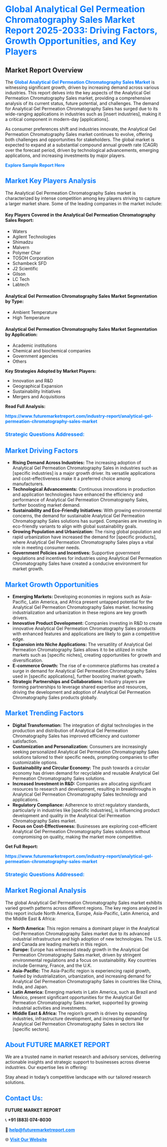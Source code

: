 <h1 style="color: #007BFF;">Global Analytical Gel Permeation Chromatography Sales Market Report 2025-2033: Driving Factors, Growth Opportunities, and Key Players</h1>

<section id="overview">
<h2>Market Report Overview</h2>
<p>The <a href="https://www.futuremarketreport.com/industry-report/analytical-gel-permeation-chromatography-sales-market" style="color: #007BFF; text-decoration: none;"><strong>Global Analytical Gel Permeation Chromatography Sales Market</strong></a> is witnessing significant growth, driven by increasing demand across various industries. This report delves into the key aspects of the Analytical Gel Permeation Chromatography Sales market, providing a comprehensive analysis of its current status, future potential, and challenges. The demand for Analytical Gel Permeation Chromatography Sales has surged due to its wide-ranging applications in industries such as [insert industries], making it a critical component in modern-day [applications].</p>
<p>As consumer preferences shift and industries innovate, the Analytical Gel Permeation Chromatography Sales market continues to evolve, offering both challenges and opportunities for stakeholders. The global market is expected to expand at a substantial compound annual growth rate (CAGR) over the forecast period, driven by technological advancements, emerging applications, and increasing investments by major players.</p>
</section>

<section id="overview">
<p><a href="https://www.futuremarketreport.com/request-sample/reportId=108706" style="color: #007BFF; text-decoration: none;"><strong>Explore Sample Report Here</strong></a></p>
</section>

<section id="key-players">
<h2 style="color: #007BFF;">Market Key Players Analysis</h2>
<p>The Analytical Gel Permeation Chromatography Sales market is characterized by intense competition among key players striving to capture a larger market share. Some of the leading companies in the market include:</p>
<h4>Key Players Covered in the Analytical Gel Permeation Chromatography Sales Report:</h4>
<ul><li>Waters</li><li>Agilent Technologies</li><li>Shimadzu</li><li>Malvern</li><li>Polymer Char</li><li>TOSOH Corporation</li><li>Schambeck SFD</li><li>J2 Scientific</li><li>Gilson</li><li>LC Tech</li><li>Labtech</li></ul>
<h4>Analytical Gel Permeation Chromatography Sales Market Segmentation by Type:</h4>
<ul><li>Ambient Temperature</li><li>High Temperature</li></ul>

<h4>Analytical Gel Permeation Chromatography Sales Market Segmentation by Application:</h4>
<ul><li>Academic institutions</li><li>Chemical and biochemical companies</li><li>Government agencies</li><li>Others</li></ul>
<p><strong>Key Strategies Adopted by Market Players:</strong></p>
<ul>
<li>Innovation and R&D</li>
<li>Geographical Expansion</li>
<li>Sustainability Initiatives</li>
<li>Mergers and Acquisitions</li>
</ul>
</section>

<section>
<p><strong>Read Full Analysis: </strong></p><a href="https://www.futuremarketreport.com/industry-report/analytical-gel-permeation-chromatography-sales-market" style="color: #007BFF; text-decoration: none;"><strong>https://www.futuremarketreport.com/industry-report/analytical-gel-permeation-chromatography-sales-market</strong></a>
<h3 style="color: #007BFF;">Strategic Questions Addressed:</h3>
</section>

<section id="driving-factors">
<h2 style="color: #007BFF;">Market Driving Factors</h2>
<ul>
<li><strong>Rising Demand Across Industries:</strong> The increasing adoption of Analytical Gel Permeation Chromatography Sales in industries such as [specific industries] is a major growth driver. Its versatile applications and cost-effectiveness make it a preferred choice among manufacturers.</li>
<li><strong>Technological Advancements:</strong> Continuous innovations in production and application technologies have enhanced the efficiency and performance of Analytical Gel Permeation Chromatography Sales, further boosting market demand.</li>
<li><strong>Sustainability and Eco-Friendly Initiatives:</strong> With growing environmental concerns, the demand for sustainable Analytical Gel Permeation Chromatography Sales solutions has surged. Companies are investing in eco-friendly variants to align with global sustainability goals.</li>
<li><strong>Growing Population and Urbanization:</strong> The rising global population and rapid urbanization have increased the demand for [specific products], where Analytical Gel Permeation Chromatography Sales plays a vital role in meeting consumer needs.</li>
<li><strong>Government Policies and Incentives:</strong> Supportive government regulations and incentives for industries using Analytical Gel Permeation Chromatography Sales have created a conducive environment for market growth.</li>
</ul>
</section>

<section id="growth-opportunities">
<h2 style="color: #007BFF;">Market Growth Opportunities</h2>
<ul>
<li><strong>Emerging Markets:</strong> Developing economies in regions such as Asia-Pacific, Latin America, and Africa present untapped potential for the Analytical Gel Permeation Chromatography Sales market. Increasing industrialization and urbanization in these regions are key growth drivers.</li>
<li><strong>Innovative Product Development:</strong> Companies investing in R&D to create innovative Analytical Gel Permeation Chromatography Sales products with enhanced features and applications are likely to gain a competitive edge.</li>
<li><strong>Expansion into Niche Applications:</strong> The versatility of Analytical Gel Permeation Chromatography Sales allows it to be utilized in niche markets such as [specific niches], creating opportunities for growth and diversification.</li>
<li><strong>E-commerce Growth:</strong> The rise of e-commerce platforms has created a surge in demand for Analytical Gel Permeation Chromatography Sales used in [specific applications], further boosting market growth.</li>
<li><strong>Strategic Partnerships and Collaborations:</strong> Industry players are forming partnerships to leverage shared expertise and resources, driving the development and adoption of Analytical Gel Permeation Chromatography Sales products globally.</li>
</ul>
</section>

<section id="trending-factors">
<h2 style="color: #007BFF;">Market Trending Factors</h2>
<ul>
<li><strong>Digital Transformation:</strong> The integration of digital technologies in the production and distribution of Analytical Gel Permeation Chromatography Sales has improved efficiency and customer satisfaction.</li>
<li><strong>Customization and Personalization:</strong> Consumers are increasingly seeking personalized Analytical Gel Permeation Chromatography Sales solutions tailored to their specific needs, prompting companies to offer customizable options.</li>
<li><strong>Sustainability and Circular Economy:</strong> The push towards a circular economy has driven demand for recyclable and reusable Analytical Gel Permeation Chromatography Sales solutions.</li>
<li><strong>Increased Investment in R&D:</strong> Companies are allocating significant resources to research and development, resulting in breakthroughs in Analytical Gel Permeation Chromatography Sales technology and applications.</li>
<li><strong>Regulatory Compliance:</strong> Adherence to strict regulatory standards, particularly in industries like [specific industries], is influencing product development and quality in the Analytical Gel Permeation Chromatography Sales market.</li>
<li><strong>Focus on Cost-Effectiveness:</strong> Businesses are exploring cost-efficient Analytical Gel Permeation Chromatography Sales solutions without compromising on quality, making the market more competitive.</li>
</ul>
</section>

<section>
<p><strong>Get Full Report: </strong></p><a href="https://www.futuremarketreport.com/industry-report/analytical-gel-permeation-chromatography-sales-market" style="color: #007BFF; text-decoration: none;"><strong>https://www.futuremarketreport.com/industry-report/analytical-gel-permeation-chromatography-sales-market</strong></a>
<h3 style="color: #007BFF;">Strategic Questions Addressed:</h3>
</section>


<section id="regional-analysis">
<h2 style="color: #007BFF;">Market Regional Analysis</h2>
<p>The global Analytical Gel Permeation Chromatography Sales market exhibits varied growth patterns across different regions. The key regions analyzed in this report include North America, Europe, Asia-Pacific, Latin America, and the Middle East & Africa:</p>
<ul>
<li><strong>North America:</strong> This region remains a dominant player in the Analytical Gel Permeation Chromatography Sales market due to its advanced industrial infrastructure and high adoption of new technologies. The U.S. and Canada are leading markets in this region.</li>
<li><strong>Europe:</strong> Europe has witnessed steady growth in the Analytical Gel Permeation Chromatography Sales market, driven by stringent environmental regulations and a focus on sustainability. Key countries include Germany, France, and the U.K.</li>
<li><strong>Asia-Pacific:</strong> The Asia-Pacific region is experiencing rapid growth, fueled by industrialization, urbanization, and increasing demand for Analytical Gel Permeation Chromatography Sales in countries like China, India, and Japan.</li>
<li><strong>Latin America:</strong> Emerging markets in Latin America, such as Brazil and Mexico, present significant opportunities for the Analytical Gel Permeation Chromatography Sales market, supported by growing industrial activities and investments.</li>
<li><strong>Middle East & Africa:</strong> The region’s growth is driven by expanding industries, infrastructure development, and increasing demand for Analytical Gel Permeation Chromatography Sales in sectors like [specific sectors].</li>
</ul>
</section>

<footer>
<h2 style="color: #007BFF;">About FUTURE MARKET REPORT</h2>
<p>We are a trusted name in market research and advisory services, delivering actionable insights and strategic support to businesses across diverse industries. Our expertise lies in offering:</p>

<p>Stay ahead in today’s competitive landscape with our tailored research solutions.</p>

<h2 style="color: #007BFF;">Contact Us:</h2>
<p><strong>FUTURE MARKET REPORT</strong></p>
<p>📞 <strong>+91 (883) 074-8030</strong></p>
<p>📧 <strong><a href="mailto:help@futuremarketreport.com" style="color: #007BFF;">help@futuremarketreport.com</a></strong></p>
<p>🌐 <strong><a href="https://www.futuremarketreport.com/" style="color: #007BFF;">Visit Our Website</a></strong></p>
</footer>